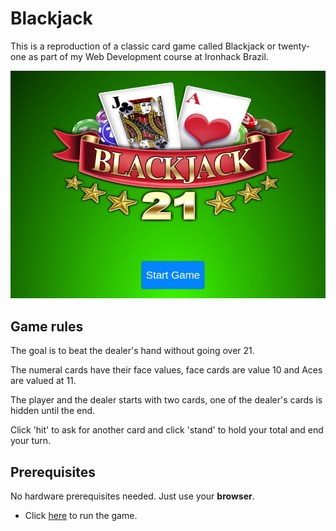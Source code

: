 # Blackjack

This is a reproduction of a classic card game called Blackjack or twenty-one as part of my Web Development course at Ironhack Brazil.

 <img src="./images/screenshot-game.png" width="600" heigth="auto"  alt="screenshot-game">

## Game rules

The goal is to beat the dealer's hand without going over 21. 

The numeral cards have their face values, face cards are value 10 and Aces are valued at 11.

The player and the dealer starts with two cards, one of the dealer's cards is hidden until the end.

Click 'hit' to ask for another card and click 'stand' to hold your total and end your turn.

## Prerequisites

No hardware prerequisites needed. Just use your **browser**.

* Click [here](https://cintiathieme.github.io/project-mod1-blackjack-game/) to run the game.

